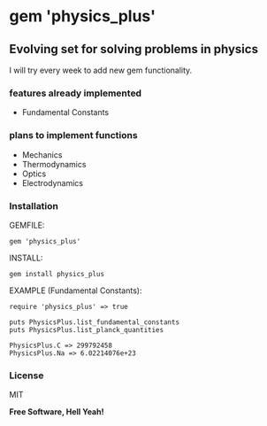 # gem 'physics_plus'
## Evolving set for solving problems in physics

I will try every week to add new gem functionality.

### features already implemented
- Fundamental Constants

### plans to implement functions
- Mechanics
- Thermodynamics
- Optics
- Electrodynamics

### Installation
GEMFILE:
```
gem 'physics_plus'
```

INSTALL:
```
gem install physics_plus
```

EXAMPLE (Fundamental Constants):
```
require 'physics_plus' => true

puts PhysicsPlus.list_fundamental_constants
puts PhysicsPlus.list_planck_quantities

PhysicsPlus.C => 299792458
PhysicsPlus.Na => 6.02214076e+23
```


### License

MIT

**Free Software, Hell Yeah!**

